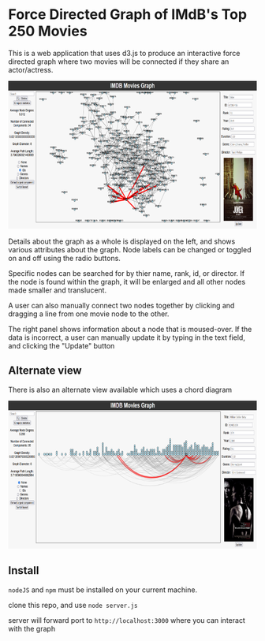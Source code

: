 # Force Directed Graph of IMdB's Top 250 Movies

This is a web application that uses d3.js to produce an interactive force directed graph where two movies will be connected if they share an actor/actress.

<img src="graphLabels.png" alt="Alt Text" width="700" height="300">

Details about the graph as a whole is displayed on the left, and shows various attributes about the graph. Node labels can be changed or toggled on and off using the radio buttons.

Specific nodes can be searched for by thier name, rank, id, or director. If the node is found within the graph, it will be enlarged and all other nodes made smaller and translucent.

A user can also manually connect two nodes together by clicking and dragging a line from one movie node to the other.

The right panel shows information about a node that is moused-over. If the data is incorrect, a user can manually update it by typing in the text field, and clicking the "Update" button

## Alternate view

There is also an alternate view available which uses a chord diagram

<img src="chordD.png" alt="Alt Text" width="700" height="300">

## Install

```nodeJS``` and ```npm``` must be installed on your current machine.

clone this repo, and use ```node server.js```

server will forward port to ```http://localhost:3000``` where you can interact with the graph


